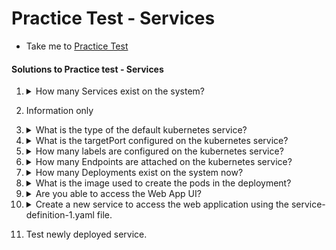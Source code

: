 # Practice Test - Services

- Take me to [Practice Test](https://kodekloud.com/topic/practice-test-services/)

#### Solutions to Practice test - Services

1. <details>
    <summary>How many Services exist on the system?</summary>

    ```
    kubectl get services
    ```

    Count the number of services (if any)
    </details>

1. Information only

1. <details>
    <summary>What is the type of the default kubernetes service?</summary>

    From the output of Q1, examine the `TYPE` column.
    </details>

1. <details>
    <summary>What is the targetPort configured on the kubernetes service?</summary>

    ```
    kubectl describe service | grep TargetPort
    ```

    </details>

1. <details>
    <summary>How many labels are configured on the kubernetes service?</summary>

    ```
    kubectl describe service
    ```

    ...and look for labels.

    --- OR ---

    ```
    kubectl describe service --show-labels
    ```

    </details>

1. <details>
    <summary>How many Endpoints are attached on the kubernetes service?</summary>

    ```
    kubectl describe service
    ```

    ...and look for endpoints

    </details>

1. <details>
    <summary>How many Deployments exist on the system now?</summary>

    ```
    kubectl get deployment
    ```

    Count the deployments (if any)
    </details>

1. <details>
    <summary>What is the image used to create the pods in the deployment?</summary>

    ```
    kubectl describe deployment
    ```

    Look in the containers section.

    --- OR ---

    ```
    kubectl get deployment -o wide
    ```

    Look in the `IMAGES` column

    </details>

1. <details>
    <summary>Are you able to access the Web App UI?</summary>

    Try to access the Web Application UI using the tab simple-webapp-ui above the terminal.

    </details>

1. <details>
    <summary>Create a new service to access the web application using the service-definition-1.yaml file.</summary>

    ```
    vi service-definition-1.yaml
    ```

    Fill in the values as directed, save and exit.

    ```
    kubectl create -f service-definition-1.yaml
    ```

    </details>

1. Test newly deployed service.
